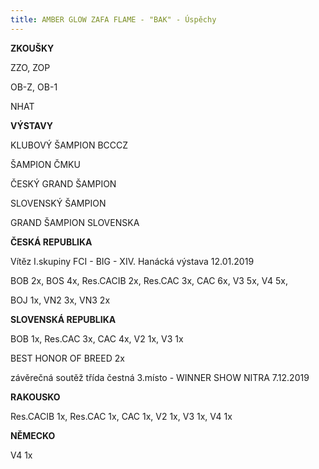 ```yaml
---
title: AMBER GLOW ZAFA FLAME - "BAK" - Úspěchy
---
```

**ZKOUŠKY**

ZZO, ZOP

OB-Z, OB-1

NHAT 

**VÝSTAVY**

KLUBOVÝ ŠAMPION BCCCZ

ŠAMPION ČMKU

ČESKÝ GRAND ŠAMPION

SLOVENSKÝ ŠAMPION

GRAND ŠAMPION SLOVENSKA

**ČESKÁ REPUBLIKA**

Vítěz I.skupiny FCI - BIG - XIV. Hanácká výstava 12.01.2019

BOB 2x, BOS 4x, Res.CACIB 2x, Res.CAC 3x, CAC 6x, V3 5x, V4 5x,

BOJ 1x, VN2 3x, VN3 2x

**SLOVENSKÁ REPUBLIKA**

BOB 1x, Res.CAC 3x, CAC 4x, V2 1x, V3 1x

BEST HONOR OF BREED 2x

závěrečná soutěž třída čestná 3.místo - WINNER SHOW NITRA 7.12.2019

**RAKOUSKO**

Res.CACIB 1x, Res.CAC 1x, CAC 1x, V2 1x, V3 1x, V4 1x

**NĚMECKO**

V4 1x
